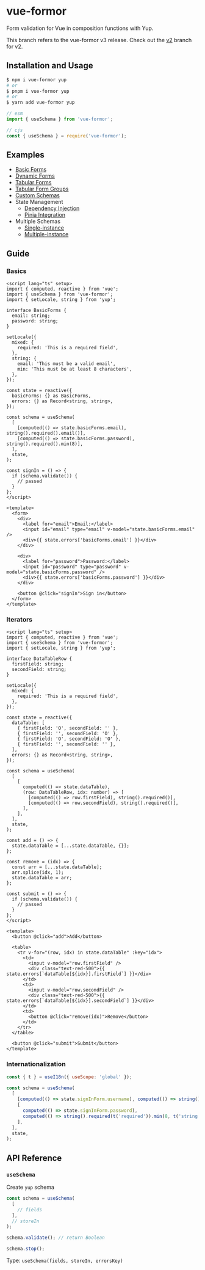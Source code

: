 # vue-formor

Form validation for Vue in composition functions with Yup.

This branch refers to the vue-formor v3 release. Check out the [v2](https://github.com/Vanilla-IceCream/vue-formor/tree/v2) branch for v2.

## Installation and Usage

```sh
$ npm i vue-formor yup
# or
$ pnpm i vue-formor yup
# or
$ yarn add vue-formor yup
```

```js
// esm
import { useSchema } from 'vue-formor';

// cjs
const { useSchema } = require('vue-formor');
```

## Examples

- [Basic Forms](./examples/vue/src/modules/basic-forms/Registry.vue)
- [Dynamic Forms](./examples/vue/src/modules/dynamic-forms/Registry.vue)
- [Tabular Forms](./examples/vue/src/modules/tabular-forms/Registry.vue)
- [Tabular Form Groups](./examples/vue/src/modules/tabular-form-groups/Registry.vue)
- [Custom Schemas](./examples/vue/src/modules/custom-schemas/Registry.vue)
- State Management
  - [Dependency Injection](./examples/vue/src/modules/state-management/dependency-injection)
  - [Pinia Integration](./examples/vue/src/modules/state-management/pinia-integration)
- Multiple Schemas
  - [Single-instance](./examples/vue/src/modules/multiple-schemas/single-instance/Registry.vue)
  - [Multiple-instance](./examples/vue/src/modules/multiple-schemas/multiple-instance/Registry.vue)

## Guide

### Basics

```vue
<script lang="ts" setup>
import { computed, reactive } from 'vue';
import { useSchema } from 'vue-formor';
import { setLocale, string } from 'yup';

interface BasicForms {
  email: string;
  password: string;
}

setLocale({
  mixed: {
    required: 'This is a required field',
  },
  string: {
    email: 'This must be a valid email',
    min: 'This must be at least 8 characters',
  },
});

const state = reactive({
  basicForms: {} as BasicForms,
  errors: {} as Record<string, string>,
});

const schema = useSchema(
  [
    [computed(() => state.basicForms.email), string().required().email()],
    [computed(() => state.basicForms.password), string().required().min(8)],
  ],
  state,
);

const signIn = () => {
  if (schema.validate()) {
    // passed
  }
};
</script>

<template>
  <form>
    <div>
      <label for="email">Email:</label>
      <input id="email" type="email" v-model="state.basicForms.email" />
      <div>{{ state.errors['basicForms.email'] }}</div>
    </div>

    <div>
      <label for="password">Password:</label>
      <input id="password" type="password" v-model="state.basicForms.password" />
      <div>{{ state.errors['basicForms.password'] }}</div>
    </div>

    <button @click="signIn">Sign in</button>
  </form>
</template>
```

### Iterators

```vue
<script lang="ts" setup>
import { computed, reactive } from 'vue';
import { useSchema } from 'vue-formor';
import { setLocale, string } from 'yup';

interface DataTableRow {
  firstField: string;
  secondField: string;
}

setLocale({
  mixed: {
    required: 'This is a required field',
  },
});

const state = reactive({
  dataTable: [
    { firstField: 'O', secondField: '' },
    { firstField: '', secondField: 'O' },
    { firstField: 'O', secondField: 'O' },
    { firstField: '', secondField: '' },
  ],
  errors: {} as Record<string, string>,
});

const schema = useSchema(
  [
    [
      computed(() => state.dataTable),
      (row: DataTableRow, idx: number) => [
        [computed(() => row.firstField), string().required()],
        [computed(() => row.secondField), string().required()],
      ],
    ],
  ],
  state,
);

const add = () => {
  state.dataTable = [...state.dataTable, {}];
};

const remove = (idx) => {
  const arr = [...state.dataTable];
  arr.splice(idx, 1);
  state.dataTable = arr;
};

const submit = () => {
  if (schema.validate()) {
    // passed
  }
};
</script>

<template>
  <button @click="add">Add</button>

  <table>
    <tr v-for="(row, idx) in state.dataTable" :key="idx">
      <td>
        <input v-model="row.firstField" />
        <div class="text-red-500">{{ state.errors[`dataTable[${idx}].firstField`] }}</div>
      </td>
      <td>
        <input v-model="row.secondField" />
        <div class="text-red-500">{{ state.errors[`dataTable[${idx}].secondField`] }}</div>
      </td>
      <td>
        <button @click="remove(idx)">Remove</button>
      </td>
    </tr>
  </table>

  <button @click="submit">Submit</button>
</template>
```

### Internationalization

```js
const { t } = useI18n({ useScope: 'global' });

const schema = useSchema(
  [
    [computed(() => state.signInForm.username), computed(() => string().required(t('required')))],
    [
      computed(() => state.signInForm.password),
      computed(() => string().required(t('required')).min(8, t('string.min'))),
    ],
  ],
  state,
);
```

## API Reference

### `useSchema`

Create `yup` schema

```ts
const schema = useSchema(
  [
    // fields
  ],
  // storeIn
);

schema.validate(); // return Boolean

schema.stop();
```

Type: `useSchema(fields, storeIn, errorsKey)`
